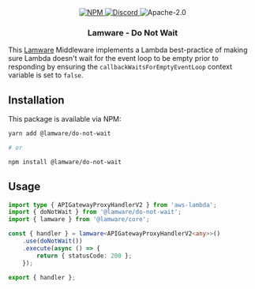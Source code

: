 <div align="center">
    <a href="https://www.npmjs.com/package/@lamware/do-not-wait" target="_blank">
        <img src="https://img.shields.io/npm/v/@lamware/do-not-wait?style=flat-square" alt="NPM" />
    </a>
    <a href="https://discord.gg/XMrHXtN" target="_blank">
        <img src="https://img.shields.io/discord/123906549860139008?color=7289DA&label=discord&logo=discord&logoColor=FFFFFF&style=flat-square" alt="Discord" />
    </a>
    <img src="https://img.shields.io/npm/l/@lamware/do-not-wait?style=flat-square" alt="Apache-2.0" />
    <h3>Lamware - Do Not Wait</h3>
</div>

This [Lamware](https://github.com/oyed/lamware) Middleware implements a Lambda best-practice of making sure Lambda doesn't wait for the event loop to be empty prior to responding by ensuring the `callbackWaitsForEmptyEventLoop` context variable is set to `false`.

## Installation

This package is available via NPM:

```bash
yarn add @lamware/do-not-wait

# or

npm install @lamware/do-not-wait
```

## Usage

```typescript
import type { APIGatewayProxyHandlerV2 } from 'aws-lambda';
import { doNotWait } from '@lamware/do-not-wait';
import { lamware } from '@lamware/core';

const { handler } = lamware<APIGatewayProxyHandlerV2<any>>()
    .use(doNotWait())
    .execute(async () => {
        return { statusCode: 200 };
    });

export { handler };
```
